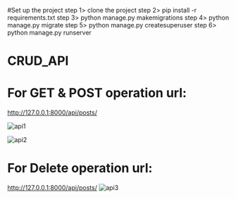 #Set up the project
step 1>  clone the project
step 2>  pip install -r requirements.txt
step 3>  python manage.py makemigrations
step 4>  python manage.py migrate
step 5>  python manage.py createsuperuser
step 6>  python manage.py runserver

# CRUD_API
# For GET & POST operation url:
http://127.0.0.1:8000/api/posts/

![api1](https://github.com/kahkashan7908/curd_api/assets/109336765/eb6e8cc7-3990-4bcc-a551-6076789c4823)

![api2](https://github.com/kahkashan7908/curd_api/assets/109336765/027dc723-ef83-4bff-8a8d-b9931e38daae)


# For Delete operation url:
http://127.0.0.1:8000/api/posts/<id>
![api3](https://github.com/kahkashan7908/curd_api/assets/109336765/b60a5616-3007-4f4f-9004-e4bcb683436d)

